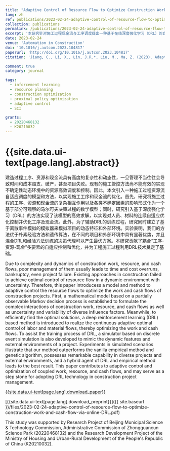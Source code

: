```yaml
---
title: "Adaptive Control of Resource Flow to Optimize Construction Work and Cash Flow via Online Deep Reinforcement Learning"
lang: zh
ref: publications/2023-02-24-adaptive-control-of-resource-flow-to-optimize-construction-work-and-cash-flow-via-online-DRL
collection: publications
permalink: /publications/2023-02-24-adaptive-control-of-resource-flow-to-optimize-construction-work-and-cash-flow-via-online-DRL
excerpt: '本研究针对施工过程现金流与工序调度提出一种基于在线深度强化学习（DRL）的自适应资源调控方法，相比经典方法可以在工期不变的情况节约7%的成本'
date: 2023-02-24
venue: 'Automation in Construction'
doi: '10.1016/j.autcon.2023.104817'
paperurl: 'http://doi.org/10.1016/j.autcon.2023.104817'
citation: 'Jiang, C., Li, X., Lin, J.R.*, Liu, M., Ma, Z. (2023). Adaptive Control of Resource Flow to Optimize Construction Work and Cash Flow via Online Deep Reinforcement Learning. <i>Automation in Construction</i>, 150, 104817. doi: 10.1016/j.autcon.2023.104817'

comment: true
category: journal

tags: 
  - inforcement learning
  - resource planning
  - construction optimization
  - proximal policy optimization
  - adaptive control
  - SCI

grants:
  - 20220468132
  - K20210032
---
```



{{site.data.ui-text[page.lang].abstract}}
====

建造过程工序、资源和现金流具有高度的复杂性和动态性，一旦管理不当往往会导致时间和成本超支、破产，甚至项目失败。现有的施工管控方法尚不能有效的实现不确定性动态环境中的资源高效调度和控制。因此，本文引入一种施工过程资源流自适应调度的模型和方法，以实现施工工序和现金流的优化。首先，研究将施工过程的工序、资源和现金流的复杂相互作用以及各类不确定因素的影响形式化为一个基于部分可观察的马尔可夫决策过程的数学模型；同时，研究引入基于深度强化学习（DRL）的方法实现了该模型的高效求解，以实现对人员、材料的连续自适应优化控制并优化工序及现金流。此外，为了辅助DRL的训练过程，研究同时建立了基于离散事件模拟的模拟器来模拟项目的动态特征和外部环境。实验表明，我们的方法优于朴素经验方法和遗传算法，在不同的项目和外部环境中具有显著优势，并且混合DRL和经验方法训练的决策代理可以产生最优方案。本研究贡献了耦合“工序-资源-现金”多要素的自适应控制和优化，并为工程施工过程利用DRL技术奠定了基础。

Due to complexity and dynamics of construction work, resource, and cash flows, poor management of them usually leads to time and cost overruns, bankruptcy, even project failure. Existing approaches in construction failed to achieve optimal control of resource flow in a dynamic environment with uncertainty. Therefore, this paper introducess a model and method to adaptive control the resource flows to optimize the work and cash flows of construction projects. First, a mathematical model based on a partially observable Markov decision process is established to formulate the complex interactions of construction work, resource, and cash flows as well as uncertainty and variability of diverse influence factors. Meanwhile, to efficiently find the optimal solutions, a deep reinforcement learning (DRL) based method is introduced to realize the continuous adaptive optimal control of labor and material flows, thereby optimizing the work and cash flows. To assist the training process of DRL, a simulator based on discrete event simulation is also developed to mimic the dynamic features and external environments of a project. Experiments in simulated scenarios illustrate that our method outperforms the vanilla empirical method and genetic algorithm, possesses remarkable capability in diverse projects and external environments, and a hybrid agent of DRL and empirical method leads to the best result. This paper contributes to adaptive control and optimization of coupled work, resource, and cash flows, and may serve as a step stone for adopting DRL technology in construction project management.

[{{site.data.ui-text[page.lang].download_paper}}]({{page.paperurl}})

[{{site.data.ui-text[page.lang].download_preprint}}]({{ site.baseurl }}/files/2023-02-24-adaptive-control-of-resource-flow-to-optimize-construction-work-and-cash-flow-via-online-DRL.pdf)

This study was supported by Research Project of Beijing Municipal Science & Technology Commission, Administrative Commission of Zhongguancun Science Park (20220468132) and the Research Development Project of the Ministry of Housing and Urban-Rural Development of the People's Republic of China (K20210032).